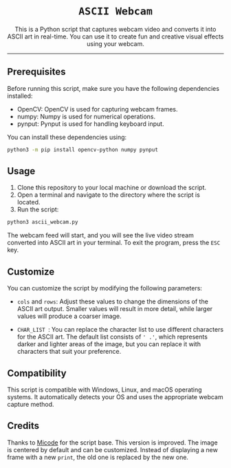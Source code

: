 <div align="center">
  <h1>
    <code>ASCII Webcam</code>
  </h1>
  <p>
    This is a Python script that captures webcam video and converts it into ASCII
    art in real-time. You can use it to create fun and creative visual effects
    using your webcam.
  </p>
</div>

---

## Prerequisites

Before running this script, make sure you have the following dependencies installed:

- OpenCV: OpenCV is used for capturing webcam frames.
- numpy: Numpy is used for numerical operations.
- pynput: Pynput is used for handling keyboard input.

You can install these dependencies using:

```bash
python3 -m pip install opencv-python numpy pynput
```

## Usage

1. Clone this repository to your local machine or download the script.
2. Open a terminal and navigate to the directory where the script is located.
3. Run the script:

```bash
python3 ascii_webcam.py
```

The webcam feed will start, and you will see the live video stream converted
into ASCII art in your terminal.
To exit the program, press the `ESC` key.

## Customize

You can customize the script by modifying the following parameters:

- `cols` and `rows`: Adjust these values to change the dimensions of the ASCII art output. Smaller values will result in more detail, while larger values will produce a coarser image.

- `CHAR_LIST `: You can replace the character list to use different characters for the ASCII art. The default list consists of `' .'`, which represents darker and lighter areas of the image, but you can replace it with characters that suit your preference.

## Compatibility

This script is compatible with Windows, Linux, and macOS operating systems.
It automatically detects your OS and uses the appropriate webcam capture method.


## Credits

Thanks to [Micode](https://github.com/michael-dm) for the script base.
This version is improved.
The image is centered by default and can be customized.
Instead of displaying a new frame with a new `print`, the old one is replaced by the new one.
